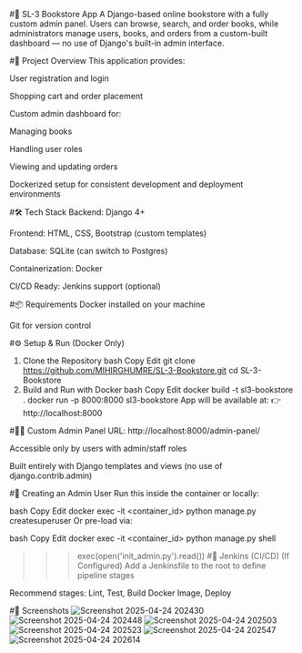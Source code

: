 #📘 SL-3 Bookstore App
A Django-based online bookstore with a fully custom admin panel. Users can browse, search, and order books, while administrators manage users, books, and orders from a custom-built dashboard — no use of Django's built-in admin interface.

#🚀 Project Overview
This application provides:

User registration and login

Shopping cart and order placement

Custom admin dashboard for:

Managing books

Handling user roles

Viewing and updating orders

Dockerized setup for consistent development and deployment environments

#🛠️ Tech Stack
Backend: Django 4+

Frontend: HTML, CSS, Bootstrap (custom templates)

Database: SQLite (can switch to Postgres)

Containerization: Docker

CI/CD Ready: Jenkins support (optional)

#📦 Requirements
Docker installed on your machine

Git for version control

#⚙️ Setup & Run (Docker Only)
1. Clone the Repository
bash
Copy
Edit
git clone https://github.com/MIHIRGHUMRE/SL-3-Bookstore.git
cd SL-3-Bookstore
2. Build and Run with Docker
bash
Copy
Edit
docker build -t sl3-bookstore .
docker run -p 8000:8000 sl3-bookstore
App will be available at:
👉 http://localhost:8000

#🧑‍💼 Custom Admin Panel
URL: http://localhost:8000/admin-panel/

Accessible only by users with admin/staff roles

Built entirely with Django templates and views (no use of django.contrib.admin)

#🔐 Creating an Admin User
Run this inside the container or locally:

bash
Copy
Edit
docker exec -it <container_id> python manage.py createsuperuser
Or pre-load via:

bash
Copy
Edit
docker exec -it <container_id> python manage.py shell
>>> exec(open('init_admin.py').read())
#🧪 Jenkins (CI/CD) (If Configured)
Add a Jenkinsfile to the root to define pipeline stages

Recommend stages: Lint, Test, Build Docker Image, Deploy

#📸 Screenshots
![Screenshot 2025-04-24 202430](https://github.com/user-attachments/assets/4f1a5c28-8e96-4987-8692-4437f3808b0c)
![Screenshot 2025-04-24 202448](https://github.com/user-attachments/assets/2f6e1b5b-63a0-4494-aa1c-6f89ad17e6ba)
![Screenshot 2025-04-24 202503](https://github.com/user-attachments/assets/2b3f2f4c-c477-43c4-bd6a-c299553c3435)
![Screenshot 2025-04-24 202523](https://github.com/user-attachments/assets/023dc6f8-b0ca-4890-bfa8-b89360bf6103)
![Screenshot 2025-04-24 202547](https://github.com/user-attachments/assets/6922b3d5-7a5b-4418-8301-ecbdc2312dd2)
![Screenshot 2025-04-24 202614](https://github.com/user-attachments/assets/233ff7b3-418f-4df1-9728-2a78dea6b4a0)
